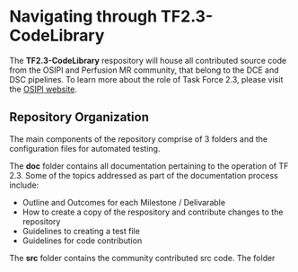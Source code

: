 # Navigating through TF2.3-CodeLibrary

The **TF2.3-CodeLibrary** respository will house all contributed source code from the OSIPI and Perfusion MR community, that belong to the DCE and DSC pipelines. To learn more about the role of Task Force 2.3, please visit the [OSIPI website](https://www.osipi.org/task-force-2-3/).

## Repository Organization

The main components of the repository comprise of 3 folders and the configuration files for automated testing. 

The **doc** folder contains all documentation pertaining to the operation of TF 2.3. Some of the topics addressed as part of the documentation process include:

*   Outline and Outcomes for each Milestone / Delivarable
*   How to create a copy of the respository and contribute changes to the repository
*   Guidelines to creating a test file
*   Guidelines for code contribution

The **src** folder contains the community contributed src code. The folder 

